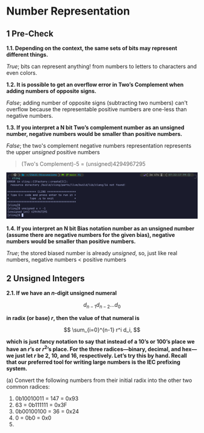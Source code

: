# Number Representation

## 1 Pre-Check

**1.1. Depending on the context, the same sets of bits may represent different things.**

*True*; bits can represent anything! from numbers to letters to characters and even colors.

**1.2. It is possible to get an overflow error in Two’s Complement when adding numbers of opposite signs.**

*False*; adding number of opposite signs (subtracting two numbers) can't overflow because the representable positive numbers are one-less than negative numbers.

**1.3. If you interpret a N bit Two’s complement number as an unsigned number, negative numbers would be smaller than positive numbers.**

*False*; the two's complement negative numbers representation represents the upper *unsigned* positive numbers

> (Two's Complement)-5 = (unsigned)4294967295

![alt text](unsign.png)

**1.4. If you interpret an N bit Bias notation number as an unsigned number (assume there are negative numbers for the given bias), negative numbers would be smaller than positive numbers.**

*True*; the stored biased number is already *unsigned*, so, just like real numbers, negative numbers < positive numbers

## 2 Unsigned Integers

**2.1. If we have an *n*-digit unsigned numeral**

$$
d_{n-1} d_{n-2} \dots d_{0}
$$

**in radix (or base) $r$, then the value of that numeral is**

$$
\sum_{i=0}^{n-1} r^i d_i,
$$

**which is just fancy notation to say that instead of a 10’s or 100’s place we have an $r$’s or $r^2$’s place. For the three radices—binary, decimal, and hex—we just let $r$ be 2, 10, and 16, respectively. Let’s try this by hand. Recall that our preferred tool for writing large numbers is the IEC prefixing system.**

(a) Convert the following numbers from their initial radix into the other two
common radices:

  1. 0b10010011 = 147 = 0x93
  2. 63 = 0b111111 = 0x3F
  3. 0b00100100 = 36 = 0x24
  4. 0 = 0b0 = 0x0
  5. 
